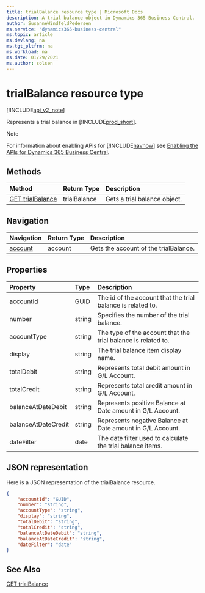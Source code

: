 ```yaml
---
title: trialBalance resource type | Microsoft Docs
description: A trial balance object in Dynamics 365 Business Central.
author: SusanneWindfeldPedersen
ms.service: "dynamics365-business-central"
ms.topic: article
ms.devlang: na
ms.tgt_pltfrm: na
ms.workload: na
ms.date: 01/29/2021
ms.author: solsen
---
```


# trialBalance resource type

[!INCLUDE[api_v2_note](../../../includes/api_v2_note.md)]

<!-- START>DO_NOT_EDIT -->
<!-- IMPORTANT:Do not edit any of the content between here and the END>DO_NOT_EDIT. -->
Represents a trial balance in [!INCLUDE[prod_short](../../../includes/prod_short.md)].

> [!NOTE]
> For information about enabling APIs for [!INCLUDE[navnow](../../includes/navnow_md.md)] see [Enabling the APIs for Dynamics 365 Business Central](../enabling-apis-for-dynamics-nav.md).

## Methods

| Method | Return Type|Description |
|:--------------------|:-----------|:-------------------------|
|[GET trialBalance](../api/dynamics_trialbalance_get.md)|trialBalance|Gets a trial balance object.|


## Navigation

| Navigation |Return Type| Description |
|:----------|:----------|:-----------------|
|[account](dynamics_account.md)|account |Gets the account of the trialBalance.|

## Properties

| Property           | Type   |Description     |
|:-------------------|:-------|:---------------|
|accountId|GUID|The id of the account that the trial balance is related to. |
|number|string|Specifies the number of the trial balance.|
|accountType|string|The type of the account that the trial balance is related to. |
|display|string|The trial balance item display name.|
|totalDebit|string|Represents total debit amount in G/L Account.|
|totalCredit|string|Represents total credit amount in G/L Account.|
|balanceAtDateDebit|string|Represents positive Balance at Date amount in G/L Account.|
|balanceAtDateCredit|string|Represents negative Balance at Date amount in G/L Account.|
|dateFilter|date|The date filter used to calculate the trial balance items.|

## JSON representation

Here is a JSON representation of the trialBalance resource.


```json
{
    "accountId": "GUID",
    "number": "string",
    "accountType": "string",
    "display": "string",
    "totalDebit": "string",
    "totalCredit": "string",
    "balanceAtDateDebit": "string",
    "balanceAtDateCredit": "string",
    "dateFilter": "date"
}
```
<!-- IMPORTANT: END>DO_NOT_EDIT -->



## See Also
[GET trialBalance](../api/dynamics_trialBalance_Get.md)
